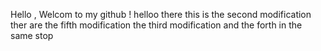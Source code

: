 Hello , Welcom to my github !
helloo there this is the second modification 
ther are the fifth modification 
the third modification 
and the forth in the same stop 

